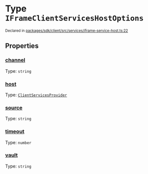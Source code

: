 # Type `IFrameClientServicesHostOptions`
<sub>Declared in [packages/sdk/client/src/services/iframe-service-host.ts:22](https://github.com/dxos/dxos/blob/d2aae6ea4/packages/sdk/client/src/services/iframe-service-host.ts#L22)</sub>




## Properties
### [channel](https://github.com/dxos/dxos/blob/d2aae6ea4/packages/sdk/client/src/services/iframe-service-host.ts#L25)
Type: <code>string</code>




### [host](https://github.com/dxos/dxos/blob/d2aae6ea4/packages/sdk/client/src/services/iframe-service-host.ts#L23)
Type: <code>[ClientServicesProvider](/api/@dxos/client/interfaces/ClientServicesProvider)</code>




### [source](https://github.com/dxos/dxos/blob/d2aae6ea4/packages/sdk/client/src/services/iframe-service-host.ts#L24)
Type: <code>string</code>




### [timeout](https://github.com/dxos/dxos/blob/d2aae6ea4/packages/sdk/client/src/services/iframe-service-host.ts#L27)
Type: <code>number</code>




### [vault](https://github.com/dxos/dxos/blob/d2aae6ea4/packages/sdk/client/src/services/iframe-service-host.ts#L26)
Type: <code>string</code>





